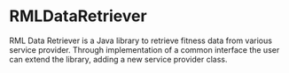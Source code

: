 # RMLDataRetriever
RML Data Retriever is a Java library to retrieve fitness data from various service provider. Through implementation of a common interface the user can extend the library, adding a new service provider class.
